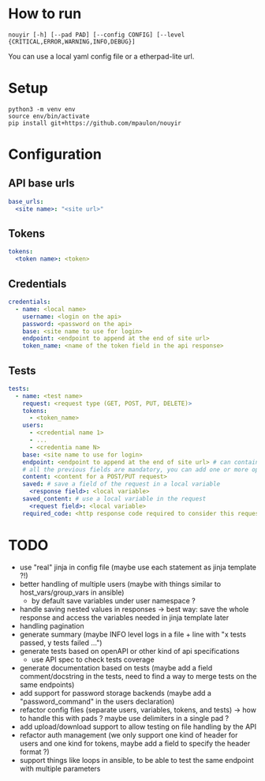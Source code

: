 # How to run
`nouyir [-h] [--pad PAD] [--config CONFIG] [--level {CRITICAL,ERROR,WARNING,INFO,DEBUG}]`

You can use a local yaml config file or a etherpad-lite url.

# Setup

```
python3 -m venv env
source env/bin/activate
pip install git+https://github.com/mpaulon/nouyir
```


# Configuration
## API base urls
```yml
base_urls:
  <site name>: "<site url>"
```

## Tokens
```yml
tokens:
  <token name>: <token>
```

## Credentials
```yml
credentials:
  - name: <local name>
    username: <login on the api>
    password: <password on the api>
    base: <site name to use for login>
    endpoint: <endpoint to append at the end of site url>
    token_name: <name of the token field in the api response>
```

## Tests
```yml
tests:
  - name: <test name>
    request: <request type (GET, POST, PUT, DELETE)>
    tokens:
      - <token_name>
    users:
      - <credential name 1>
      - ...
      - <credentia name N>
    base: <site name to use for login>
    endpoint: <endpoint to append at the end of site url> # can contain a local variable with {<variable name>}
    # all the previous fields are mandatory, you can add one or more optional fields too:
    content: <content for a POST/PUT request>
    saved: # save a field of the request in a local variable
      <response field>: <local variable>
    saved_content: # use a local variable in the request
      <request field>: <local variable>
    required_code: <http response code required to consider this request as valid (by default all 2XX codes are considered valid)>
```

# TODO
  * use "real" jinja in config file (maybe use each statement as jinja template ?!)
  * better handling of multiple users (maybe with things similar to host_vars/group_vars in ansible)
    * by default save variables under user namespace ?
  * handle saving nested values in responses -> best way: save the whole response and access the variables needed in jinja template later
  * handling pagination
  * generate summary (maybe INFO level logs in a file + line with "x tests passed, y tests failed ...")
  * generate tests based on openAPI or other kind of api specifications 
    * use API spec to check tests coverage
  * generate documentation based on tests (maybe add a field comment/docstring in the tests, need to find a way to merge tests on the same endpoints)
  * add support for password storage backends (maybe add a "password_command" in the users declaration)
  * refactor config files (separate users, variables, tokens, and tests) -> how to handle this with pads ? maybe use delimiters in a single pad ?
  * add upload/download support to allow testing on file handling by the API
  * refactor auth management (we only support one kind of header for users and one kind for tokens, maybe add a field to specify the header format ?)
  * support things like loops in ansible, to be able to test the same endpoint with multiple parameters